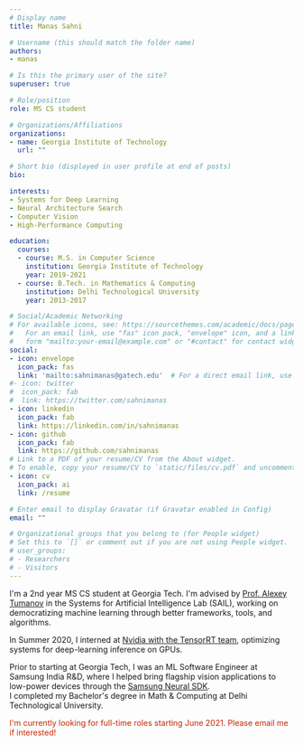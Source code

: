 ```yaml
---
# Display name
title: Manas Sahni

# Username (this should match the folder name)
authors:
- manas

# Is this the primary user of the site?
superuser: true

# Role/position
role: MS CS student

# Organizations/Affiliations
organizations:
- name: Georgia Institute of Technology
  url: ""

# Short bio (displayed in user profile at end of posts)
bio: 

interests:
- Systems for Deep Learning
- Neural Architecture Search
- Computer Vision
- High-Performance Computing

education:
  courses:
  - course: M.S. in Computer Science
    institution: Georgia Institute of Technology
    year: 2019-2021
  - course: B.Tech. in Mathematics & Computing
    institution: Delhi Technological University
    year: 2013-2017

# Social/Academic Networking
# For available icons, see: https://sourcethemes.com/academic/docs/page-builder/#icons
#   For an email link, use "fas" icon pack, "envelope" icon, and a link in the
#   form "mailto:your-email@example.com" or "#contact" for contact widget.
social:
- icon: envelope
  icon_pack: fas
  link: 'mailto:sahnimanas@gatech.edu'  # For a direct email link, use "mailto:test@example.org".
#- icon: twitter
#  icon_pack: fab
#  link: https://twitter.com/sahnimanas
- icon: linkedin
  icon_pack: fab
  link: https://linkedin.com/in/sahnimanas
- icon: github
  icon_pack: fab
  link: https://github.com/sahnimanas
# Link to a PDF of your resume/CV from the About widget.
# To enable, copy your resume/CV to `static/files/cv.pdf` and uncomment the lines below.  
- icon: cv
  icon_pack: ai
  link: /resume

# Enter email to display Gravatar (if Gravatar enabled in Config)
email: ""

# Organizational groups that you belong to (for People widget)
# Set this to `[]` or comment out if you are not using People widget.  
# user_groups:
# - Researchers
# - Visitors
---
```


I'm a 2nd year MS CS student at Georgia Tech. I'm advised by [Prof. Alexey Tumanov](https://www.cc.gatech.edu/~atumanov/) in the Systems for Artificial Intelligence Lab (SAIL), working on democratizing machine learning through better frameworks, tools, and algorithms.

In Summer 2020, I interned at [Nvidia with the TensorRT team](https://developer.nvidia.com/tensorrt), optimizing systems for deep-learning inference on GPUs.

Prior to starting at Georgia Tech, I was an ML Software Engineer at Samsung India R&D, where I helped bring flagship vision applications to low-power devices through the [Samsung Neural SDK](https://developer.samsung.com/neural/overview.html). \
I completed my Bachelor's degree in Math & Computing at Delhi Technological University.

<span style="color:#c22706">I'm currently looking for full-time roles starting June 2021. Please email me if interested!</span>
